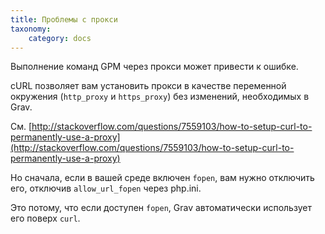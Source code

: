 ```yaml
---
title: Проблемы с прокси
taxonomy:
    category: docs
---
```


Выполнение команд GPM через прокси может привести к ошибке.

cURL позволяет вам установить прокси в качестве переменной окружения (`http_proxy` и `https_proxy`) без изменений, необходимых в Grav.

См. [http://stackoverflow.com/questions/7559103/how-to-setup-curl-to-permanently-use-a-proxy](http://stackoverflow.com/questions/7559103/how-to-setup-curl-to-permanently-use-a-proxy)

Но сначала, если в вашей среде включен `fopen`, вам нужно отключить его, отключив `allow_url_fopen` через php.ini.

Это потому, что если доступен `fopen`, Grav автоматически использует его поверх `curl`.